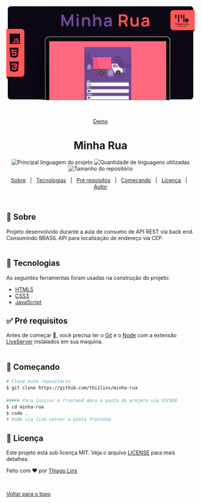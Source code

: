 <div align="center" id="top">
  <img src="./.github/assets/cover.png" alt="Minha Rua" />

&#xa0;

<a href="https://tl-minha-rua.surge.sh/">Demo</a>

</div>

<h1 align="center">Minha Rua</h1>

<p align="center">
  <img alt="Principal linguagem do projeto" src="https://img.shields.io/github/languages/top/thiilins/minha-rua?style=for-the-badge&color=FF5858">

  <img alt="Quantidade de linguagens utilizadas" src="https://img.shields.io/github/languages/count/thiilins/minha-rua?style=for-the-badge&color=FF5858">

  <img alt="Tamanho do repositório" src="https://img.shields.io/github/repo-size/thiilins/minha-rua?style=for-the-badge&color=FF5858">

</p>

<p align="center">
  <a href="#dart-sobre">Sobre</a> &#xa0; |  &#xa0;
  <a href="#rocket-tecnologias">Tecnologias</a> &#xa0; | &#xa0;
  <a href="#white_check_mark-pré-requisitos">Pré requisitos</a> &#xa0; | &#xa0;
  <a href="#checkered_flag-começando">Começando</a> &#xa0; | &#xa0;
  <a href="#memo-licença">Licença</a> &#xa0; | &#xa0;
  <a href="https://github.com/thiilins" target="_blank">Autor</a>
</p>

<br>

## :dart: Sobre

Projeto desenvolvido durante a aula de consumo de API REST via back end. Consumindo BRASIL API para localização de endereço via CEP.
<br>
<br>

## :rocket: Tecnologias

As seguintes ferramentas foram usadas na construção do projeto:

- [HTML5]()
- [CSS3]()
- [JavaScript]()
  <br>

## :white_check_mark: Pré requisitos

Antes de começar :checkered_flag:, você precisa ter o [Git](https://git-scm.com) e o [Node](https://nodejs.org/en/) com a extensão [LiveServer](https://marketplace.visualstudio.com/items?itemName=ritwickdey.LiveServer) instalados em sua maquina.
<br>
<br>

## :checkered_flag: Começando

```bash
# Clone este repositório
$ git clone https://github.com/thiilins/minha-rua

##### Para iniciar o frontend abra a pasta do projeto via VSCODE
$ cd minha-rua
$ code .
# Rode via live server a pasta frontend

```

## :memo: Licença

Este projeto está sob licença MIT. Veja o arquivo [LICENSE](LICENSE.md) para mais detalhes.

Feito com :heart: por <a href="https://github.com/thiilins" target="_blank">Thiago Lins</a>

&#xa0;

<a href="#top">Voltar para o topo</a>
